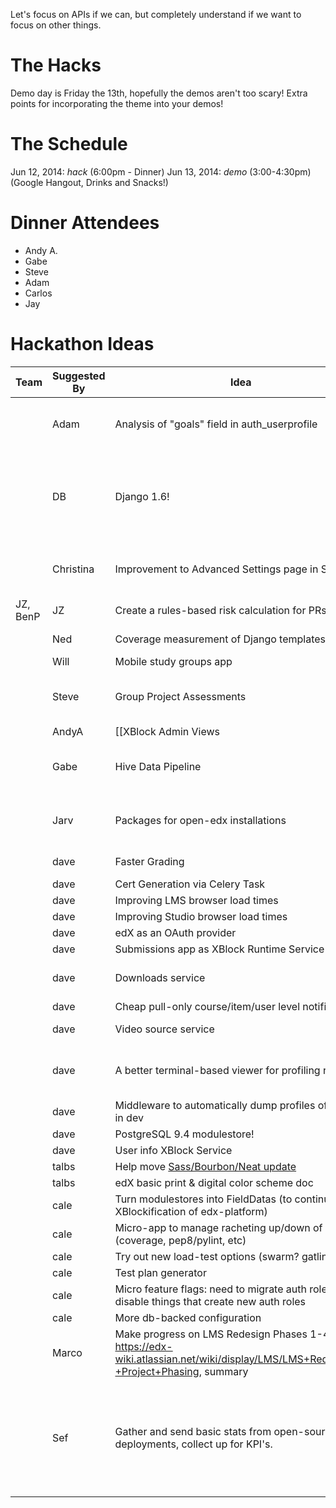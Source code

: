 Let's focus on APIs if we can, but completely understand if we want to focus on other things.

# The Hacks

Demo day is Friday the 13th, hopefully the demos aren't too scary! Extra points for incorporating the theme into your demos!

# The Schedule
Jun 12, 2014: *hack* (6:00pm - Dinner)
Jun 13, 2014: *demo* (3:00-4:30pm) (Google Hangout, Drinks and Snacks!)

# Dinner Attendees
* Andy A.
* Gabe 
* Steve
* Adam
* Carlos
* Jay

# Hackathon Ideas

Team | Suggested By | Idea        | Notes
-----|--------------|-------------|-------
| | Adam | Analysis of "goals" field in auth_userprofile | Why do people sign up for edX? Do student goals correlate with success? Completion rates? Courses enrolled in?
| | DB      | Django 1.6! | It's a crazy idea. But I want to give it a shot. ([the work begins here](https://github.com/edx/xblock-sdk/pull/10)); (dave: maybe 1.7? It's almost out... cale: shoot for 1.7! Also, see https://github.com/edx/edx-platform/wiki/Moving-to-Django-1.7)
| | Christina| Improvement to Advanced Settings page in Studio | Display names, help, hide "deprecated" fields, possibly validation. Add some structure; links to docs for each
| JZ, BenP | JZ | Create a rules-based risk calculation for PRs | I got started with this [here](https://github.com/jzoldak/gh-pr-risk)
|| Ned     | Coverage measurement of Django templates | Last time was Mako, let's try Django.
|| Will    | Mobile study groups app  |  |
||Steve   | Group Project Assessments | Allow a group of students to collaborate on a single project, submit it for review, then grade peer groups. Yay! |
||AndyA | [[XBlock Admin Views|xblock-admin-views]] | Support global/course-scoped admin pages for xblocks (for Studio, but would love help with Instructor Dashboard integration) |
||Gabe | Hive Data Pipeline | Load all event data (and maybe some other sources) in to hive tables to experiment with and run adhoc queries against. |
||Jarv | Packages for open-edx installations | Install edX without having to go out to pypi, github, with a package for every role. How about `apt-get install edx`?
|| dave  | Faster Grading | A few different possibilities, starting with reducing SQL queries.
|| dave  | Cert Generation via Celery Task | 
|| dave  | Improving LMS browser load times | 
|| dave  | Improving Studio browser load times |
|| dave  | edX as an OAuth provider | i.e. SSO between edX apps
|| dave  | Submissions app as XBlock Runtime Service | 
|| dave  | Downloads service | A facility for writing files to S3 that would be made available for XBlocks.
|| dave  | Cheap pull-only course/item/user level notifications | 
|| dave  | Video source service | abstract away different locations/encodings
|| dave  | A better terminal-based viewer for profiling results | i.e. a better RunSnakeRun (something like/based on https://github.com/nedbat/memsee could be cool)
|| dave  | Middleware to automatically dump profiles of views in dev | to make performance debugging easier
|| dave  | PostgreSQL 9.4 modulestore! |
|| dave  | User info XBlock Service |
|| talbs | Help move [Sass/Bourbon/Neat update](https://github.com/edx/edx-platform/pull/3462)
|| talbs | edX basic print & digital color scheme doc |
|| cale  | Turn modulestores into FieldDatas (to continue the XBlockification of edx-platform) |
|| cale  | Micro-app to manage racheting up/down of values (coverage, pep8/pylint, etc) |
|| cale  | Try out new load-test options (swarm? gatling?) |
|| cale  | Test plan generator |
|| cale  | Micro feature flags: need to migrate auth roles? Just disable things that create new auth roles |
|| cale  | More db-backed configuration |
|| Marco  | Make progress on LMS Redesign Phases 1-4 see: https://edx-wiki.atlassian.net/wiki/display/LMS/LMS+Redesign+-+Project+Phasing, summary  |
|| Sef | Gather and send basic stats from open-source deployments, collect up for KPI's.  | Reqts: Opt in.  management command to preview what would be sent, send once, or send periodically (celery beat?).  Aggregate stats only: enrollments, certificates, etc.  Server to collect stats.  What transport, email? I can't participate myself, but would be a fun feature to hack in |